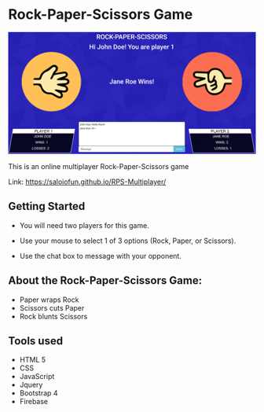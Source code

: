 # Rock-Paper-Scissors Game

![demo](assets/images/demo.png)

This is an online multiplayer Rock-Paper-Scissors game

Link: https://saloiofun.github.io/RPS-Multiplayer/

## Getting Started

* You will need two players for this game.

* Use your mouse to select 1 of 3 options (Rock, Paper, or Scissors).

* Use the chat box to message with your opponent.

## About the Rock-Paper-Scissors Game:

* Paper wraps Rock
* Scissors cuts Paper
* Rock blunts Scissors

## Tools used

* HTML 5
* CSS
* JavaScript
* Jquery
* Bootstrap 4
* Firebase